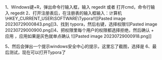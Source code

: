 1、Windows键+R，弹出命令行输入框，输入 regedit 或者 打开cmd，命令行输入 regedit
2、打开注册表后，在注册表的输入框输入：计算机\HKEY_CURRENT_USER\SOFTWARE\Typora!![[Pasted image 20230729000843.png]]3、找到 typora，然后右键，选择权限![[Pasted image 20230729000900.png]]4、把权限里每个用户的权限都选择拒绝，然后确认 + 应用 ，应用如果是灰色就单点确认
![[Pasted image 20230729000918.png]]

5、然后会弹出一个提示windows安全中心的提示，这里忘了截图，选择是
6、最后测试，现在可以打开Typora了
